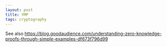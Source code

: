 ```yaml
---
layout: post
title: YMP
tags: cryptography
---
```


See also https://blog.goodaudience.com/understanding-zero-knowledge-proofs-through-simple-examples-df673f796d99

<script>
// TODO isea: use promises where user input matters?

// Protocol implementation as per
// https://citeseerx.ist.psu.edu/viewdoc/summary?doi=10.1.1.110.8816
// - paper indexing:
//   <-->  0..k-1
//   ^v    1..d
// - my indexing:
//   <-->  0..k-1
//   ^v    0..d-1
// and
// https://en.wikipedia.org/wiki/Yao%27s_Millionaires%27_problem
// beware its just a toy (bugs, side-channels, post-quantum crypto)

function getRandInt(n) {
	return Math.floor(Math.random() * n);
	if (typeof(getRandInt.seed) == 'undefined')
		getRandInt.seed = 42;
	// TODO replace with crypto API
	ret = (getRandInt.seed * 16807) % ((1 << 31) - 1);
	getRandInt.seed = ret;
	return ret % n;
}

function randBit() {
	return getRandInt(2);
}

/*
 * range
 * n	gets n-th least significant bit (0-based)
 * [low, high] low..high (incl.), (little endian: high..low)
 */
function getBit(a, range) {
	if (typeof(range) == 'number')
		range = BigInt(range);

	if (typeof(range) == 'bigint')
		return (a >> range) & 0x1n;

	let low = BigInt(range[0]);
	let high = BigInt(range[1]);
	let mask = (0x1n << (high - low + 1n)) - 1n;
	return (a >> low) & mask;
}

// TODO consider high-boundary exclusive
function setBit(a, range, val) {
	if (typeof(range) == 'number')
		range = BigInt(range);

	if (typeof(range) == 'bigint') {
		a = a & ~(0x1n << range);
		x = typeof(val) == 'function' ? val() : val
		a = a | (BigInt(x) << range);
		return a;
	}

	let low = range[0];
	let high = range[1];
	for (let i = low; i <= high; ++i)
		a = setBit(a, i, val);
	return a;
}

/*
 * n	input value
 * r	how many bits to rotate
 * w	wraparound width in bit
 */
function leftrot(n, r, w) {
	r = BigInt(r);
	w = BigInt(w);
	let full_mask = (0x1n << w) - 1n;
	let mask = ((0x1n << r) - 1n) << (w-r);

	// < r <  w-r <
	// ....|.......

	return	((n << r) & full_mask)
		|
		((n & mask) >> (w-r));
}

/*
 * a, b		ArrayBuffer
 * result	Uint8Array
 */
function xorArray(a, b) {
	// not working with 64b,
	// not ideal but avoid endianess issues when converting typed arrays
	// and easier alignment
	let va = new Uint16Array(a);
	let vb = new Uint16Array(b);
	console.assert(va.length == vb.length, va.length, vb.length);
	let res = new Uint16Array(va.length);
	for (let i = 0; i < res.length; ++i) {
		res[i] = va[i] ^ vb[i];
	}
	return new Uint8Array(res.buffer);
}

function hexArray(a) {
	if (typeof(a) == 'number' || typeof(a) == 'bigint')
		return a.toString(16).padStart(k/4, '0');
	let res = new Array();
	for (let i in a) {
		res[i] = hexArray(a[i]);
	}
	return res;
}

var a = 0x8n;
var b = 0x9n;

// a,b,r,s 8,8,14,55 gives wrong result

// key len in OT
// must hold: k > d*d (even more, see below)
// k must be compatible with RSA message len
const k = 512;
var d = 20;

// var k = 64;
var d = 6;
//var d = 3;

// var k = 132;
// var d = 10;

function ioanis() {
console.log(
	"a:\t", a.toString(16),
	"b:\t", b.toString(16)
);

// Alice
let A = new Array(d);
for (let i = 0; i < d; ++i)
	A[i] = [0n, 0n];

// XXX paper states 2*k but makes no sense for rotations of k-bit numbers
// actually, there have to be at least d options (equal to guessing the
// position of highest decisive bit) but we use 2 bit encoding,
// so the rotation has to cover 2*d bits
// we could use even k bit rotation but:
//   a) that would inflict more contraints on the length of zero-zone to
//      avoid encountering zone of zeroes generated randomly
//   b) rotation boundary can be in the middle of the 2 encoding bits making 
//      result detection harder
let r = getRandInt(2*d);

// paper says "large enough" without clear specification
// paper specifies zone of zeroes to be from [d, d*d+d] interval
//   that gives s \in (3*d, d*d+3*d]
// k must be designed k >= d*d+3*d
let minZone = d;
console.assert(k >= d*d + 2*d + minZone);
let s = (2*d + minZone) + getRandInt(d*d);

console.log(
	"r = ", r,
	"s = ", s
);

// TODO refactor the A generation into more reusable code
for (let i = 0; i < d; ++i) {
	// set parts based on a[i]
	let l = 1 - Number(getBit(a, i));
	let m = 2*i; 

	// random triangle
	A[i][l] = setBit(A[i][l], [0, m-1], randBit);
	// decisive "diagonal"
	A[i][l] = setBit(A[i][l], m, getBit(a, i));
	A[i][l] = setBit(A[i][l], m+1, 1);

	// randomize others
	A[i][0] = setBit(A[i][0], [s, k-1], randBit);
	A[i][1] = setBit(A[i][1], [s, k-1], randBit);

	// top 2 bit must be bitwise equal not to corrupt '11' mark
	// XXX paper had this wrong
	A[i][0] = setBit(A[i][0], k-1, getBit(A[i][1], k-1));
	A[i][0] = setBit(A[i][0], k-2, getBit(A[i][1], k-2));
}

let S = new Array(d);
for (let i = 0; i < d; ++i) {
	S[i] = setBit(0n, [0, k-1], randBit);
	// debug: disable xor encryption
	// S[i] = setBit(0n, [0, k-1], 0);
}

// XXX paper botched this: only sendS must xor the mark, not S[d-1]
// mark is xor-sum of all As ^ the real mark (only top 2b)
// this way As would xor away, the result would me the real mark only then
let as = A.slice(0, d).map(x => getBit(x[0], [k-2, k-1]));
let xorval = as.reduce((acc, x) => acc ^= x, 0x3n);
let mark = 0n;
mark = setBit(mark, k-1, (xorval >> 1n));
mark = setBit(mark, k-2, xorval & 0x1n);

let A2 = new Array(d);
for (let i = 0; i < d; ++i) {
	A2[i] = Array(2);
	A2[i][0] = leftrot(A[i][0] ^ S[i], r, k);
	A2[i][1] = leftrot(A[i][1] ^ S[i], r, k);
	if (i == d-1){
		console.log(hexArray(A[i]), "^", hexArray(S[i]), "=", hexArray([A[i][0] ^ S[i], A[i][1] ^ S[i]]));
	}
}
console.log("A2\n", hexArray(A2));

sendS = leftrot(S.reduce((acc, x) => acc ^= x, mark), r, k);
console.log("sendS:\t", sendS.toString(16));

// Alice does OT of A2[i][0] and A2[i][1]
// Bob receives A2[i][b[i]]


// Bob's _R_eceipt as array
let R = new Array(d);

// TODO oblivious transfer here
for (let i = 0; i < d; ++i) {
	R[i] = A2[i][getBit(b, i)];
}

console.log("R:\t", hexArray(R));
let codeword = R.reduce((acc, x) => acc ^= x, sendS);
console.log("cw:\t", codeword.toString(16));


streak = 0;
let reply = undefined;
for (let j = k-1; j >= 0; --j) {
	if (getBit(codeword, j)) {
		if (streak >= minZone) {
			let r;
			// rotation in the middle 2b encoding
			if (j == 0)
				r = k-1;
			else
				r = j-1;
			reply = getBit(codeword, r);
		}
		streak = 0;
	} else
		++streak;
}
if (typeof(reply) == "undefined" && streak >= minZone) {
	reply = getBit(codeword, k-2);
}
console.assert(typeof(reply) != "undefined");

console.log(a, reply ? ">=" : "<",  b);
}

// Nevšímavý přenos
// https://dspace.cuni.cz/handle/20.500.11956/81963?show=full

console.log("New algo");

// it's possible to use RSA in browser
// I need blinded RSA encryption -- not available with the crypto API

// https://www.lix.polytechnique.fr/~catuscia/teaching/papers_and_books/SigningContracts.pdf
// the original paper blinds the result by XORing

let modulus = 4096;
let hLen = 256/8; // that is SHA-256 below
let nonceLen = modulus/8 - 2*hLen - 2; // must fit into RSA-OAEP message
console.assert(k/8 <= nonceLen); // see https://datatracker.ietf.org/doc/html/rfc3447#section-7.1.1

let keyParams = {
	name: "RSA-OAEP",
	modulusLength: modulus,
	publicExponent: new Uint8Array([1, 0, 1]),
	hash: "SHA-256",	
};
let algoParams = {
	name: "RSA-OAEP",
};

(async function() {

// Alice
let keyPairs = new Array(d);

for (let i = 0; i < d; ++i) {
	keyPairs[i] = window.crypto.subtle.generateKey(
		keyParams,
		true,
		["encrypt", "decrypt"]
	);
}

let blinders = new Array(d);

for (let i = 0; i < d; ++i) {
	blinders[i] = [new Uint8Array(modulus / 8), new Uint8Array(modulus / 8)];
	window.crypto.getRandomValues(blinders[i][0]);
	window.crypto.getRandomValues(blinders[i][1]);
}

keyPairs = await Promise.all(keyPairs);
let pubkeys = keyPairs.map(kp => kp.publicKey);

let challenge = {
	pubkeys: pubkeys,
	blinders: blinders,
};

// TODO send challenge
console.log(challenge);

// Bob
console.assert(challenge.pubkeys.length == challenge.pubkeys.length);
console.assert(challenge.pubkeys.length == d);

// TODO is this possible to have one loop?
let nonces = new Array(d);
for (let i = 0; i < d; ++i) {
	nonces[i] = new Uint8Array(nonceLen);
	window.crypto.getRandomValues(nonces[i]);
}
let eNonces = new Array(d);
for (let i = 0; i < d; ++i) {
	console.log(algoParams, challenge.pubkeys[i], nonces[i]);
	eNonces[i] = crypto.subtle.encrypt(algoParams, challenge.pubkeys[i], nonces[i]);
}
eNonces = await Promise.all(eNonces);
let pickedNonces = new Array(d);
for (let i = 0; i < d; ++i) {
	pickedNonces[i] = xorArray(eNonces[i], challenge.blinders[i][getBit(b, i)].buffer);
}

let accept = {
	picked: pickedNonces,
}

// TODO send accept
console.log(accept);

// Alice again
console.assert(accept.picked.length == d);

let guessNonces = new Array(d);
for (let i = 0; i < d; ++i) {
	let eNonces = [
		xorArray(accept.picked[i].buffer, blinders[i][0].buffer),
		xorArray(accept.picked[i].buffer, blinders[i][1].buffer),
		];
	// console.log("pre-de:", accept.picked[i], blinders[i], "post-bl", eNonces, keyPairs[i].privateKey);
	guessNonces[i] = Promise.all([
		crypto.subtle.decrypt(algoParams, keyPairs[i].privateKey, eNonces[0]).catch(err => new Uint8Array(nonceLen).buffer),
		crypto.subtle.decrypt(algoParams, keyPairs[i].privateKey, eNonces[1]).catch(err => new Uint8Array(nonceLen).buffer),
		]);
	// XXX I can't do the blinding on RSA-OAEP, it won't be correct ciphertext encoding :-/
	// likely 7.1.2, 3g
}
guessNonces = await Promise.all(guessNonces);
console.log(guessNonces);

let A2 = new Array(d);
for (let i = 0; i < d; ++i) {
	A2[i] = Array(2);
	A2[i] = [new Uint8Array(nonceLen), new Uint8Array(nonceLen)];
	A2[i][0][0] = 42;
	A2[i][1][0] = 43;
}

let messages = new Array(d);
for (let i = 0; i < d; ++i) {
	console.log("msg", guessNonces);
	messages[i] = [
		xorArray(A2[i][0].buffer, guessNonces[i][0]),
		xorArray(A2[i][1].buffer, guessNonces[i][1]),
	];
}

// TODO send messages
console.log(messages);


// Bob again (evaluation)
console.assert(messages.length == d);

let transfered = new Array(d);
for (let i = 0; i < d; ++i) {
	transfered[i] = xorArray(nonces[i].buffer, messages[i][1n-getBit(b, i)].buffer)
}
console.log(transfered);


//let encrypted = await crypto.subtle.encrypt(algoParams, keyPair.publicKey, plainText);
// TODO is output fully random, w/out header/magic bytes
// TODO is shorter input padded with what?, check RFC3447
// TODO how is longer input block-combined?

//console.log(encrypted);

})();


// about: promise debugging sucks DOMException
//   - it's actually crypto.subtle that gives this error

kp = window.crypto.subtle.generateKey(
	keyParams,
	true,
	["encrypt", "decrypt"]
);
let plainText = new Uint8Array(k / 8);
crypto.getRandomValues(plainText);

/* WORK DUMP (2022-01-09)
- I need OT 1-of-2, I wanted to use RSA-based but the RSA implementation RSA-OAEP can't be used for that
- EC curves would result in smaller messages but the algos aren't established
- EC asymmetric encryption works based on shared secret, so it doesn't help the OT impl.
- although there's a good "the simplest OT" method based on ECDH (https://eprint.iacr.org/2015/267.pdf)
  - but it'd need manual implementation of the curve(s) in JS, web crypto can't be used for that neither
  --> but it still looks most promising approach
      (considering this all experimental/toy, i.e. rolling my own crypto).
*/
</script>
